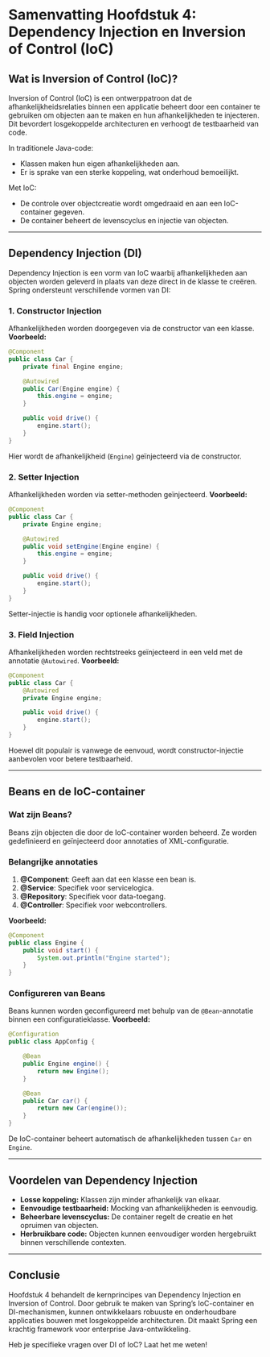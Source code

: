 # Samenvatting Hoofdstuk 4: Dependency Injection en Inversion of Control (IoC)

## Wat is Inversion of Control (IoC)?

Inversion of Control (IoC) is een ontwerppatroon dat de afhankelijkheidsrelaties binnen een applicatie beheert door een container te gebruiken om objecten aan te maken en hun afhankelijkheden te injecteren. Dit bevordert losgekoppelde architecturen en verhoogt de testbaarheid van code.

In traditionele Java-code:

- Klassen maken hun eigen afhankelijkheden aan.
- Er is sprake van een sterke koppeling, wat onderhoud bemoeilijkt.

Met IoC:

- De controle over objectcreatie wordt omgedraaid en aan een IoC-container gegeven.
- De container beheert de levenscyclus en injectie van objecten.

---

## Dependency Injection (DI)

Dependency Injection is een vorm van IoC waarbij afhankelijkheden aan objecten worden geleverd in plaats van deze direct in de klasse te creëren. Spring ondersteunt verschillende vormen van DI:

### 1. Constructor Injection

Afhankelijkheden worden doorgegeven via de constructor van een klasse. **Voorbeeld:**

```java
@Component
public class Car {
    private final Engine engine;

    @Autowired
    public Car(Engine engine) {
        this.engine = engine;
    }

    public void drive() {
        engine.start();
    }
}
```

Hier wordt de afhankelijkheid (`Engine`) geïnjecteerd via de constructor.

### 2. Setter Injection

Afhankelijkheden worden via setter-methoden geïnjecteerd. **Voorbeeld:**

```java
@Component
public class Car {
    private Engine engine;

    @Autowired
    public void setEngine(Engine engine) {
        this.engine = engine;
    }

    public void drive() {
        engine.start();
    }
}
```

Setter-injectie is handig voor optionele afhankelijkheden.

### 3. Field Injection

Afhankelijkheden worden rechtstreeks geïnjecteerd in een veld met de annotatie `@Autowired`. **Voorbeeld:**

```java
@Component
public class Car {
    @Autowired
    private Engine engine;

    public void drive() {
        engine.start();
    }
}
```

Hoewel dit populair is vanwege de eenvoud, wordt constructor-injectie aanbevolen voor betere testbaarheid.

---

## Beans en de IoC-container

### Wat zijn Beans?

Beans zijn objecten die door de IoC-container worden beheerd. Ze worden gedefinieerd en geïnjecteerd door annotaties of XML-configuratie.

### Belangrijke annotaties

1. **@Component**: Geeft aan dat een klasse een bean is.
2. **@Service**: Specifiek voor servicelogica.
3. **@Repository**: Specifiek voor data-toegang.
4. **@Controller**: Specifiek voor webcontrollers.

**Voorbeeld:**

```java
@Component
public class Engine {
    public void start() {
        System.out.println("Engine started");
    }
}
```

### Configureren van Beans

Beans kunnen worden geconfigureerd met behulp van de `@Bean`-annotatie binnen een configuratieklasse. **Voorbeeld:**

```java
@Configuration
public class AppConfig {

    @Bean
    public Engine engine() {
        return new Engine();
    }

    @Bean
    public Car car() {
        return new Car(engine());
    }
}
```

De IoC-container beheert automatisch de afhankelijkheden tussen `Car` en `Engine`.

---

## Voordelen van Dependency Injection

- **Losse koppeling:** Klassen zijn minder afhankelijk van elkaar.
- **Eenvoudige testbaarheid:** Mocking van afhankelijkheden is eenvoudig.
- **Beheerbare levenscyclus:** De container regelt de creatie en het opruimen van objecten.
- **Herbruikbare code:** Objecten kunnen eenvoudiger worden hergebruikt binnen verschillende contexten.

---

## Conclusie

Hoofdstuk 4 behandelt de kernprincipes van Dependency Injection en Inversion of Control. Door gebruik te maken van Spring’s IoC-container en DI-mechanismen, kunnen ontwikkelaars robuuste en onderhoudbare applicaties bouwen met losgekoppelde architecturen. Dit maakt Spring een krachtig framework voor enterprise Java-ontwikkeling.

Heb je specifieke vragen over DI of IoC? Laat het me weten!